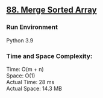 ## [88. Merge Sorted Array](https://leetcode.com/problems/merge-sorted-array/)

### Run Environment
Python 3.9

### Time and Space Complexity:
Time: O(m + n)  
Space: O(1)  
Actual Time: 28 ms  
Actual Space: 14.3 MB
